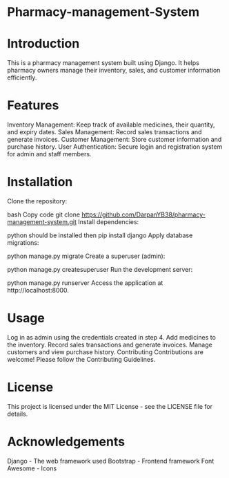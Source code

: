 # Pharmacy-management-System
# Introduction
This is a pharmacy management system built using Django. It helps pharmacy owners manage their inventory, sales, and customer information efficiently.

# Features
Inventory Management: Keep track of available medicines, their quantity, and expiry dates.
Sales Management: Record sales transactions and generate invoices.
Customer Management: Store customer information and purchase history.
User Authentication: Secure login and registration system for admin and staff members.
# Installation
Clone the repository:

bash
Copy code
git clone https://github.com/DarpanYB38/pharmacy-management-system.git
Install dependencies:

python should be installed
then pip install django 
Apply database migrations:

python manage.py migrate
Create a superuser (admin):

python manage.py createsuperuser
Run the development server:

python manage.py runserver
Access the application at http://localhost:8000.

# Usage
Log in as admin using the credentials created in step 4.
Add medicines to the inventory.
Record sales transactions and generate invoices.
Manage customers and view purchase history.
Contributing
Contributions are welcome! Please follow the Contributing Guidelines.

# License
This project is licensed under the MIT License - see the LICENSE file for details.

# Acknowledgements
Django - The web framework used
Bootstrap - Frontend framework
Font Awesome - Icons

 
